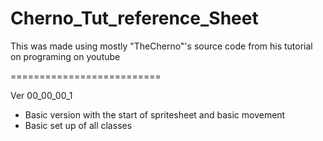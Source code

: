 Cherno_Tut_reference_Sheet
==========================

This was made using mostly "TheCherno"'s source code from his tutorial on programing on youtube

==========================

Ver 00_00_00_1
 - Basic version with the start of spritesheet and basic movement
 - Basic set up of all classes
